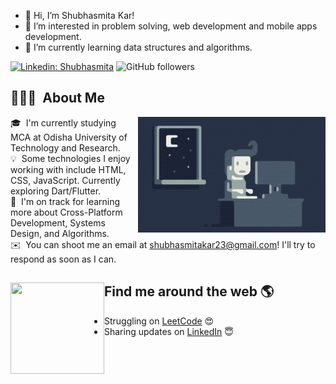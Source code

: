 - 👋 Hi, I’m Shubhasmita Kar!
- 👀 I’m interested in problem solving, web development and mobile apps development.
- 🌱 I’m currently learning data structures and algorithms.

[![Linkedin: Shubhasmita](https://img.shields.io/badge/-Shubhasmita-blue?style=flat-square&logo=Linkedin&logoColor=white&link=https://www.linkedin.com/in/shubhasmita-kar-300965228/)](https://www.linkedin.com/in/shubhasmita-kar-300965228/)
![GitHub followers](https://img.shields.io/github/followers/Shubhasmitakar23?label=Follow&style=social)


## 👨🏻‍💻 &nbsp;About Me

<img alt="Night Coding" src="https://raw.githubusercontent.com/AVS1508/AVS1508/master/assets/Night-Coding.gif" align="right"/>

🎓 &nbsp;I'm currently studying MCA at Odisha University of Technology and Research.\
💡 &nbsp;Some technologies I enjoy working with include HTML, CSS, JavaScript. Currently exploring Dart/Flutter.\
🌱 &nbsp;I'm on track for learning more about Cross-Platform Development, Systems Design, and Algorithms.\
✉️ &nbsp;You can shoot me an email at shubhasmitakar23@gmail.com! I'll try to respond as soon as I can.



## Find me around the web 🌎 <a href="https://www.linkedin.com/in/shubhasmita-kar-300965228/"><img align="left" width="150" height="146" src="https://github.com/M0nica/M0nica/blob/main/octomonica/m0nica-octocat-rotating.gif?raw=true"></a>
- Struggling on <a href="https://leetcode.com/sima_4121/">LeetCode</a> 😍
- Sharing updates on <a href="https://www.linkedin.com/in/shubhasmita-kar-300965228/">LinkedIn</a> 😇
